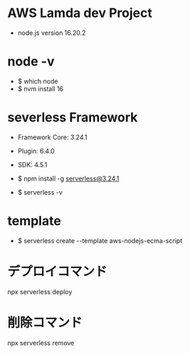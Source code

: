 # AWS Lamda dev Project

- node.js version 16.20.2

# node -v
- $ which node
- $ nvm install 16


# severless Framework

- Framework Core: 3.24.1
- Plugin: 6.4.0
- SDK: 4.5.1

- $ npm install -g serverless@3.24.1
- $ serverless -v

# template
- $ serverless create --template aws-nodejs-ecma-script

# デプロイコマンド
npx serverless deploy

# 削除コマンド 
npx serverless remove